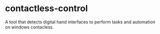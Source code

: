 # contactless-control
A tool that detects digital hand interfaces to perform tasks and automation on windows contacless.
